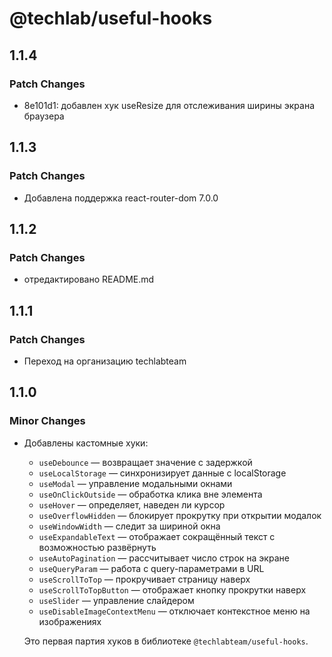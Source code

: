 # @techlab/useful-hooks

## 1.1.4

### Patch Changes

- 8e101d1: добавлен хук useResize для отслеживания ширины экрана браузера

## 1.1.3

### Patch Changes

- Добавлена поддержка react-router-dom 7.0.0

## 1.1.2

### Patch Changes

- отредактировано README.md

## 1.1.1

### Patch Changes

- Переход на организацию techlabteam

## 1.1.0

### Minor Changes

- Добавлены кастомные хуки:

  - `useDebounce` — возвращает значение с задержкой
  - `useLocalStorage` — синхронизирует данные с localStorage
  - `useModal` — управление модальными окнами
  - `useOnClickOutside` — обработка клика вне элемента
  - `useHover` — определяет, наведен ли курсор
  - `useOverflowHidden` — блокирует прокрутку при открытии модалок
  - `useWindowWidth` — следит за шириной окна
  - `useExpandableText` — отображает сокращённый текст с возможностью развёрнуть
  - `useAutoPagination` — рассчитывает число строк на экране
  - `useQueryParam` — работа с query-параметрами в URL
  - `useScrollToTop` — прокручивает страницу наверх
  - `useScrollToTopButton` — отображает кнопку прокрутки наверх
  - `useSlider` — управление слайдером
  - `useDisableImageContextMenu` — отключает контекстное меню на изображениях

  Это первая партия хуков в библиотеке `@techlabteam/useful-hooks`.
